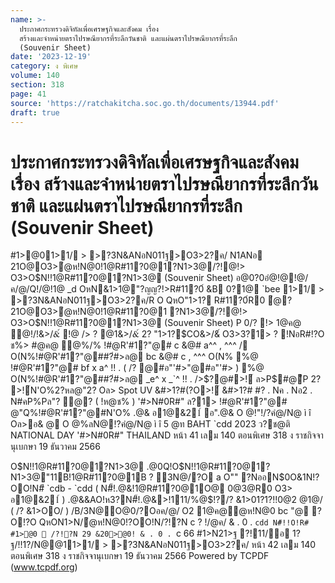 ```yaml
---
name: >-
  ประกาศกระทรวงดิจิทัลเพื่อเศรษฐกิจและสังคม เรื่อง
  สร้างและจำหน่ายตราไปรษณียากรที่ระลึกวันชาติ และแผ่นตราไปรษณียากรที่ระลึก
  (Souvenir Sheet)
date: '2023-12-19'
category: ง พิเศษ
volume: 140
section: 318
page: 41
source: 'https://ratchakitcha.soc.go.th/documents/13944.pdf'
draft: true
---
```


# ประกาศกระทรวงดิจิทัลเพื่อเศรษฐกิจและสังคม เรื่อง สร้างและจำหน่ายตราไปรษณียากรที่ระลึกวันชาติ และแผ่นตราไปรษณียากรที่ระลึก (Souvenir Sheet)

#1>@01>1/ > >?3N&ANอN011ฐ>O3>2?ค/ N1ANอ 21O@O3>ํ@ห!N@0!1@R#11?0@1?N1>3@/?!@!> O3>O$N!!1@R#11?0@1?N1>3@ (Souvenir Sheet) อ@0?0อํ@!@!@/ค/@/Q!/@!1@ _d OหN&1>1@"?ญญ?!>R#11?0์ &B 0?1@ `bee 1>1/ > >?3N&ANอN011ฐ>O3>2?ค/R O QหO"1>1? R#11?0์R0 ํ@? 21O@O3>ํ@ห!N@0!1@R#11?0@1 ?N1>3@/?!@!> O3>O$N!!1@R#11?0@1?N1>3@ (Souvenir Sheet) P 0/? !> 1@ค@ ํ@!/!&>/&์ !@ /> ? @1&>/&์ 2? "1>1?$CO&>/&์ O3>3?1> ? !NอR#!?O ช%> #@ค@ ํ@%/% !#@R'#1?"@# c &@# a^^ , ^^^ / O(N%!#@R'#1?"@##?่#>ล@ bc &@# c , ^^^ O(N% %@ !#@R'#1?"@# bf x a^ !! . ( /? @#อ"'#>"@#อ"'#> ) %@ O(N%!#@R'#1?"@##?่#>ล@ _e^ x _`^ !! . />$?@#>!์ ล>P$#@ีP 2? >!์N'O%2?หล@"2? Oล> Spot UV &#>1?#(?O>!์ &#>1?# #? . Nค . Nอ2 . N#คP%Pล"? ํ@? ( !ห@ช% ) '#>N#0R#" ล?1> !#@R'#1?"@# @"Q%!#@R'#1?"@#N'O% .@& อ1@&21์ อ".@& O @!"!/?คํ@/N@ ì î Oล>อ& @ O @%ลN@!?คํ@/N@ ì î 5 @ท BAHT `cdd 2023 ว?ช@ติ NATIONAL DAY '#>N#0R#" THAILAND หน้า 41 เลม 140 ตอนพิเศษ 318 ง ราชกิจจานุเบกษา 19 ธันวาคม 2566

O$N!!1@R#11?0@1?N1>3@ .@0Q!O$N!!1@R#11?0@1?N1>3@"11B!1@R#11?0@1B ? 3N@/?O a O"" ?NออN$0O&1N!?OO!N#ี `cdb - `cdd ( N#็!.@&!1@R#11?0@1O@ 0@3@R0 O3> อ1@&21์ ) .@&&AO!ห3?N#็!.@&>!111/%@$!?/? &1>01?1?!!0@2 @1@/ ( /? &1>OO/ ) /B/3N@O@0/?Oอค/@/ O2 1@ค@ํ@ห!N@0 bc "@ ?O!?O QหON1>N/ํ@ห!N@0!?OO!N/?!?N c ? !/@ค/ & . 0 . `cdd N#็!!O!R# #1>@0  /?!?N 29 &20>@0! & . 0 . `c 66 #1>N21>ฐ ?!11/อ 1?ฐ/!!1?/N@@11>1/ > >?3N&ANอN011ฐ>O3>2?ค/ หน้า 42 เลม 140 ตอนพิเศษ 318 ง ราชกิจจานุเบกษา 19 ธันวาคม 2566 Powered by TCPDF (www.tcpdf.org)
